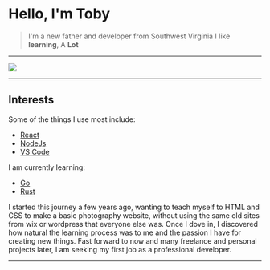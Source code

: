 
# Hello, I'm Toby

> I'm a new father and developer from Southwest Virginia
> I like __learning__, A __Lot__
___

![ ]("./headshot.jpg")
___

## Interests

Some of the things I use most include:

* [React](https://github.com/facebook/react)
* [NodeJs](https://github.com/nodejs/node)
* [VS Code](https://github.com/microsoft/vscode)

I am currently learning:

* [Go](https://github.com/golang/go)
* [Rust](https://github.com/rust-lang/rust)

I started this journey a few years ago, wanting to teach myself to HTML and CSS to make a basic photography website, without using the same old sites from wix or wordpress that everyone else was. Once I dove in, I discovered how natural the learning process was to me and the passion I have for creating new things. Fast forward to now and many freelance and personal projects later, I am seeking my first job as a professional developer.
___

<!--
**lrth06/lrth06** is a ✨ _special_ ✨ repository because its `README.md` (this file) appears on your GitHub profile.

Here are some ideas to get you started:

- 🔭 I’m currently working on ...
- 🌱 I’m currently learning ...
- 👯 I’m looking to collaborate on ...
- 🤔 I’m looking for help with ...
- 💬 Ask me about ...
- 📫 How to reach me: ...
- 😄 Pronouns: ...
- ⚡ Fun fact: ...
-->
